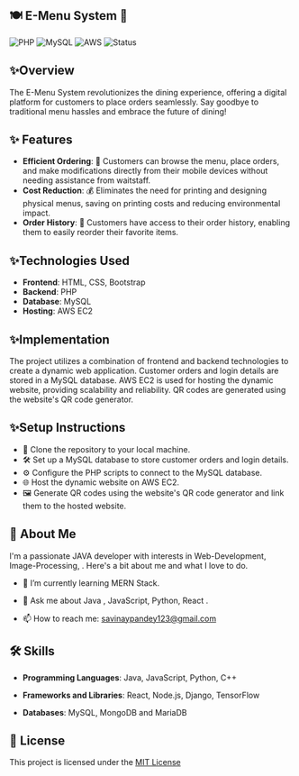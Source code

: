 
##              🍽️ E-Menu System 📱
![PHP](https://img.shields.io/badge/PHP.8%2B-blue) 
![MySQL](https://img.shields.io/badge/MySQL-Database-green)
![AWS](https://img.shields.io/badge/AWS-Deployment-orange)
![Status](https://img.shields.io/badge/Status-Active-brightgreen)


## ✨Overview
The E-Menu System revolutionizes the dining experience, offering a digital platform for customers to place orders seamlessly. Say goodbye to traditional menu hassles and embrace the future of dining!

## ✨ Features

- **Efficient Ordering**: 🚀 Customers can browse the menu, place orders, and make modifications directly from their mobile devices without needing assistance from waitstaff.
- **Cost Reduction**: 💰 Eliminates the need for printing and designing physical menus, saving on printing costs and reducing environmental impact.
- **Order History**: 📜 Customers have access to their order history, enabling them to easily reorder their favorite items.

## ✨Technologies Used
- **Frontend**: HTML, CSS, Bootstrap
- **Backend**: PHP
- **Database**: MySQL
- **Hosting**: AWS EC2

## ✨Implementation
The project utilizes a combination of frontend and backend technologies to create a dynamic web application. Customer orders and login details are stored in a MySQL database. AWS EC2 is used for hosting the dynamic website, providing scalability and reliability. QR codes are generated using the website's QR code generator.

## ✨Setup Instructions
- 🔄 Clone the repository to your local machine.
- 🛠️ Set up a MySQL database to store customer orders and login details.
- ⚙️ Configure the PHP scripts to connect to the MySQL database.
- 🌐 Host the dynamic website on AWS EC2.
- 🖼️ Generate QR codes using the website's QR code generator and link them to the hosted website.




## 🚀 About Me
I'm a passionate JAVA developer with interests in Web-Development, Image-Processing, . Here's a bit about me and what I love to do.

* 🌱 I’m currently learning MERN Stack.

* 💬 Ask me about Java , JavaScript, Python, React .

* 📫 How to reach me: savinaypandey123@gmail.com

## 🛠️ Skills
* **Programming Languages**: Java, JavaScript, Python, C++ 

* **Frameworks and Libraries**: React, Node.js, Django, TensorFlow

* **Databases**: MySQL, MongoDB and MariaDB 


## 📜 License

This project is licensed under the [MIT License](https://choosealicense.com/licenses/mit/)

